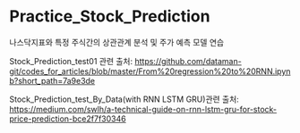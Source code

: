 # Practice_Stock_Prediction

나스닥지표와 특정 주식간의 상관관계 분석 및 주가 예측 모델 연습

Stock_Prediction_test01 관련 출처: https://github.com/dataman-git/codes_for_articles/blob/master/From%20regression%20to%20RNN.ipynb?short_path=7a9e3de

Stock_Prediction_test_By_Data(with RNN LSTM GRU)관련 출처: https://medium.com/swlh/a-technical-guide-on-rnn-lstm-gru-for-stock-price-prediction-bce2f7f30346
